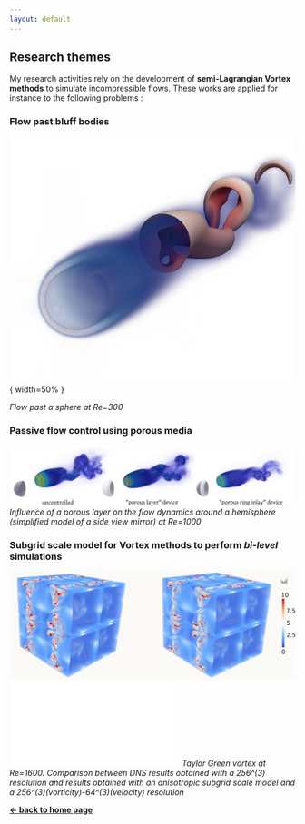 ```yaml
---
layout: default
---
```


## Research themes

My research activities rely on the development of **semi-Lagrangian Vortex methods** to simulate incompressible flows.
These works are applied for instance to the following problems :

### Flow past bluff bodies 
![Sphere300](/assets/images/sphere300_sideview.jpg){ width=50% }

_Flow past a sphere at Re=300_

### Passive flow control using porous media
![PassiveControl](/assets/images/passive_control_HS.jpg)
_Influence of a porous layer on the flow dynamics around a hemisphere (simplified model of a side view mirror) at Re=1000_

### Subgrid scale model for Vortex methods to perform _bi-level_ simulations
![TG3D](/assets/images/3D_T=8.png)
![TGslice](/assets/images/slice_T=8.pdf)
_Taylor Green vortex at Re=1600. Comparison between DNS results obtained
with a 256^(3) resolution and results obtained with an anisotropic subgrid scale model and a 256^(3)(vorticity)-64^(3)(velocity) resolution_

[**← back to home page**](./)

